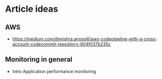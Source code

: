 # Article ideas

## AWS
* https://medium.com/@mishra.anoop6/aws-codepipeline-with-a-cross-account-codecommit-repository-904f037b235c

## Monitoring in general
* Intro Application performance monitoring
